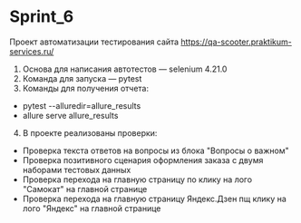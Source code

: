 # Sprint_6

Проект автоматизации тестирования сайта https://qa-scooter.praktikum-services.ru/
1. Основа для написания автотестов — selenium 4.21.0
2. Команда для запуска — pytest
3. Команды для получения отчета: 
- pytest --alluredir=allure_results
- allure serve allure_results
4. В проекте реализованы проверки:
 - Проверка текста ответов на вопросы из блока "Вопросы о важном"
 - Проверка позитивного сценария оформления заказа с двумя наборами тестовых данных
 - Проверка перехода на главную страницу по клику на лого "Самокат" на главной странице
 - Проверка перехода на главную страницу Яндекс.Дзен пщ клику на лого "Яндекс" на главной странице